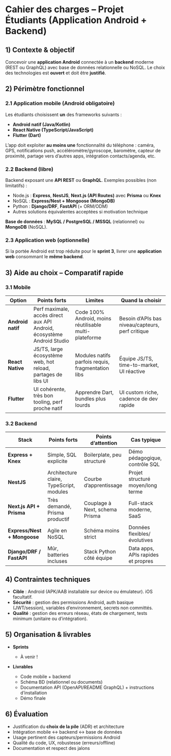 # Cahier des charges – Projet Étudiants (Application Android + Backend)

## 1) Contexte & objectif

Concevoir une **application Android** connectée à un **backend** moderne (REST ou GraphQL) avec base de données relationnelle ou NoSQL. Le choix des technologies est **ouvert** et doit être **justifié**.

## 2) Périmètre fonctionnel

### 2.1 Application mobile (Android obligatoire)

Les étudiants choisissent **un** des frameworks suivants :

* **Android natif (Java/Kotlin)**
* **React Native (TypeScript/JavaScript)**
* **Flutter (Dart)**

L’app doit exploiter **au moins une** fonctionnalité du téléphone : caméra, GPS, notifications push, accéléromètre/gyroscope, baromètre, capteur de proximité, partage vers d’autres apps, intégration contacts/agenda, etc.

### 2.2 Backend (libre)

Backend exposant une **API REST** ou **GraphQL**. Exemples possibles (non limitatifs) :

* Node.js : **Express**, **NestJS**, **Next.js (API Routes)** avec **Prisma** ou **Knex**
* NoSQL : **Express/Nest + Mongoose (MongoDB)**
* Python : **Django/DRF**, **FastAPI** (+ ORM/ODM)
* Autres solutions équivalentes acceptées si motivation technique

**Base de données** : **MySQL / PostgreSQL / MSSQL** (relationnel) ou **MongoDB** (NoSQL).

### 2.3 Application web (optionnelle)

Si la portée Android est trop réduite pour le **sprint 3**, livrer une **application web** consommant le **même backend**.

## 3) Aide au choix – Comparatif rapide

### 3.1 Mobile

| Option            | Points forts                                                           | Limites                                                | Quand la choisir                                 |
| ----------------- | ---------------------------------------------------------------------- | ------------------------------------------------------ | ------------------------------------------------ |
| **Android natif** | Perf maximale, accès direct aux API Android, écosystème Android Studio | Code 100% Android, moins réutilisable multi-plateforme | Besoin d’APIs bas niveau/capteurs, perf critique |
| **React Native**  | JS/TS, large écosystème web, hot reload, partages de libs UI           | Modules natifs parfois requis, fragmentation libs      | Équipe JS/TS, time-to-market, UI réactive        |
| **Flutter**       | UI cohérente, très bon tooling, perf proche natif                      | Apprendre Dart, bundles plus lourds                    | UI custom riche, cadence de dev rapide           |

### 3.2 Backend

| Stack                       | Points forts                             | Points d’attention             | Cas typique                        |
| --------------------------- | ---------------------------------------- | ------------------------------ | ---------------------------------- |
| **Express + Knex**          | Simple, SQL explicite                    | Boilerplate, peu structuré     | Démo pédagogique, contrôle SQL     |
| **NestJS**                  | Architecture claire, TypeScript, modules | Courbe d’apprentissage         | Projet structuré moyen/long terme  |
| **Next.js API + Prisma**    | Très demandé, Prisma productif           | Couplage à Next, schema Prisma | Full-stack moderne, SaaS           |
| **Express/Nest + Mongoose** | Agile en NoSQL                           | Schéma moins strict            | Données flexibles/évolutives       |
| **Django/DRF / FastAPI**    | Mûr, batteries incluses                  | Stack Python côté équipe       | Data apps, APIs rapides et propres |

## 4) Contraintes techniques

* **Cible** : Android (APK/AAB installable sur device ou émulateur). iOS facultatif.
* **Sécurité** : gestion des permissions Android, auth basique (JWT/session), variables d’environnement, secrets non committés.
* **Qualité** : gestion des erreurs réseau, états de chargement, tests minimum (unitaire ou d’intégration).

## 5) Organisation & livrables

* **Sprints**

  * À venir !
 
* **Livrables**

  * Code mobile + backend
  * Schéma BD (relationnel ou documents)
  * Documentation API (OpenAPI/README GraphQL) + instructions d’installation
  * Démo finale

## 6) Évaluation

* Justification du **choix de la pile** (ADR) et architecture
* Intégration mobile ↔ backend ↔ base de données
* Usage pertinent des capteurs/permissions Android
* Qualité du code, UX, robustesse (erreurs/offline)
* Documentation et respect des jalons


